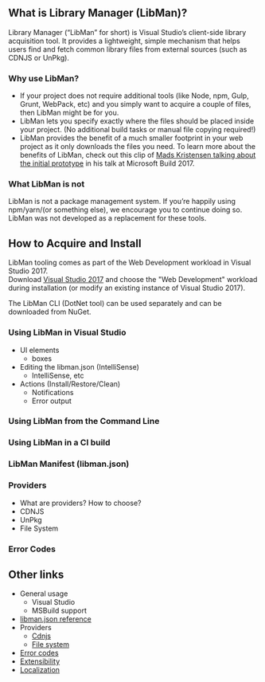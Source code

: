 ## What is Library Manager (LibMan)?

Library Manager (“LibMan” for short) is Visual Studio’s client-side library acquisition tool. It provides a lightweight, simple mechanism that helps users find and fetch common library files from external sources (such as CDNJS or UnPkg).

### Why use LibMan?
* If your project does not require additional tools (like Node, npm, Gulp, Grunt, WebPack, etc) and you simply want to acquire a couple of files, then LibMan might be for you.
* LibMan lets you specify exactly where the files should be placed inside your project. (No additional build tasks or manual file copying required!)
* LibMan provides the benefit of a much smaller footprint in your web project as it only downloads the files you need.
To learn more about the benefits of LibMan, check out this clip of [Mads Kristensen talking about the initial prototype](https://channel9.msdn.com/Events/Build/2017/B8073#time=43m34s) in his talk at Microsoft Build 2017.

### What LibMan is not
LibMan is not a package management system. If you’re happily using npm/yarn/(or something else), we encourage you to continue doing so. LibMan was not developed as a replacement for these tools.

## How to Acquire and Install

LibMan tooling comes as part of the Web Development workload in Visual Studio 2017.<br>
Download [Visual Studio 2017](https://www.visualstudio.com/vs/) and choose the "Web Development" workload during installation (or modify an existing instance of Visual Studio 2017).

The LibMan CLI (DotNet tool) can be used separately and can be downloaded from NuGet.

### Using LibMan in Visual Studio
- UI elements
  - boxes
- Editing the libman.json (IntelliSense)
  - IntelliSense, etc
- Actions (Install/Restore/Clean)
  - Notifications
  - Error output

### Using LibMan from the Command Line

### Using LibMan in a CI build

### LibMan Manifest (libman.json)

### Providers
- What are providers? How to choose?
- CDNJS
- UnPkg
- File System

### Error Codes

## Other links

- General usage
  - Visual Studio 
  - MSBuild support
- [libman.json reference](libman.json-reference)
- Providers
  - [Cdnjs](cdnjs-provider)
  - [File system](file-system-provider)
- [Error codes](error-codes)
- [Extensibility](Extensibility)
- [Localization](Localization)